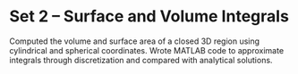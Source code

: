 # Set 2 – Surface and Volume Integrals

Computed the volume and surface area of a closed 3D region using cylindrical and spherical coordinates. Wrote MATLAB code to approximate integrals through discretization and compared with analytical solutions.
